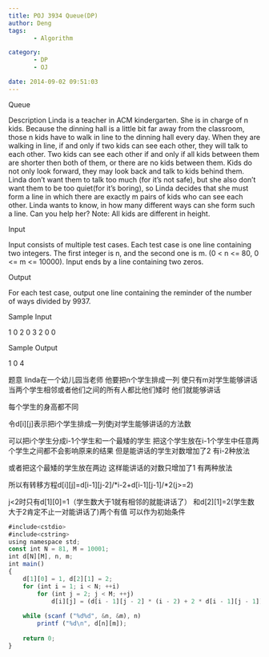 ```yaml
---
title: POJ 3934 Queue(DP)
author: Deng
tags: 
       - Algorithm

category: 
       - DP
       - OJ

date: 2014-09-02 09:51:03
---
```

Queue

Description
Linda is a teacher in ACM kindergarten. She is in charge of n kids. Because the dinning hall is a little bit far away from the classroom, those n kids have to walk in line to the dinning hall every day. When they are walking in line, if and only if two kids can see each other, they will talk to each other. Two kids can see each other if and only if all kids between them are shorter then both of them, or there are no kids between them. Kids do not only look forward, they may look back and talk to kids behind them. Linda don’t want them to talk too much (for it’s not safe), but she also don’t want them to be too quiet(for it’s boring), so Linda decides that she must form a line in which there are exactly m pairs of kids who can see each other. Linda wants to know, in how many different ways can she form such a line. Can you help her?
Note: All kids are different in height.

Input

Input consists of multiple test cases. Each test case is one line containing two integers. The first integer is n, and the second one is m. (0 < n <= 80, 0 <= m <= 10000).
Input ends by a line containing two zeros.

Output

For each test case, output one line containing the reminder of the number of ways divided by 9937.

Sample Input

1 0 2 0 3 2 0 0

Sample Output

1 0 4

题意 linda在一个幼儿园当老师 他要把n个学生排成一列 使只有m对学生能够讲话 当两个学生相邻或者他们之间的所有人都比他们矮时 他们就能够讲话

每个学生的身高都不同

令d[i][j]表示把i个学生排成一列使j对学生能够讲话的方法数

可以把i个学生分成i-1个学生和一个最矮的学生 把这个学生放在i-1个学生中任意两个学生之间都不会影响原来的结果 但是能讲话的学生对数增加了2 有i-2种放法

或者把这个最矮的学生放在两边 这样能讲话的对数只增加了1 有两种放法

所以有转移方程d[i][j]=d[i-1][j-2]/*i-2+d[i-1][j-1]/*2(j>=2)

j<2时只有d[1][0]=1（学生数大于1就有相邻的就能讲话了） 和d[2][1]=2(学生数大于2肯定不止一对能讲话了)两个有值 可以作为初始条件

```js 
#include<cstdio>
#include<cstring>
using namespace std;
const int N = 81, M = 10001;
int d[N][M], n, m;
int main()
{
    d[1][0] = 1, d[2][1] = 2;
    for (int i = 1; i < N; ++i)
        for (int j = 2; j < M; ++j)
            d[i][j] = (d[i - 1][j - 2] * (i - 2) + 2 * d[i - 1][j - 1]) % 9937;
            
    while (scanf ("%d%d", &n, &m), n)
        printf ("%d\n", d[n][m]);
        
    return 0;
}
```